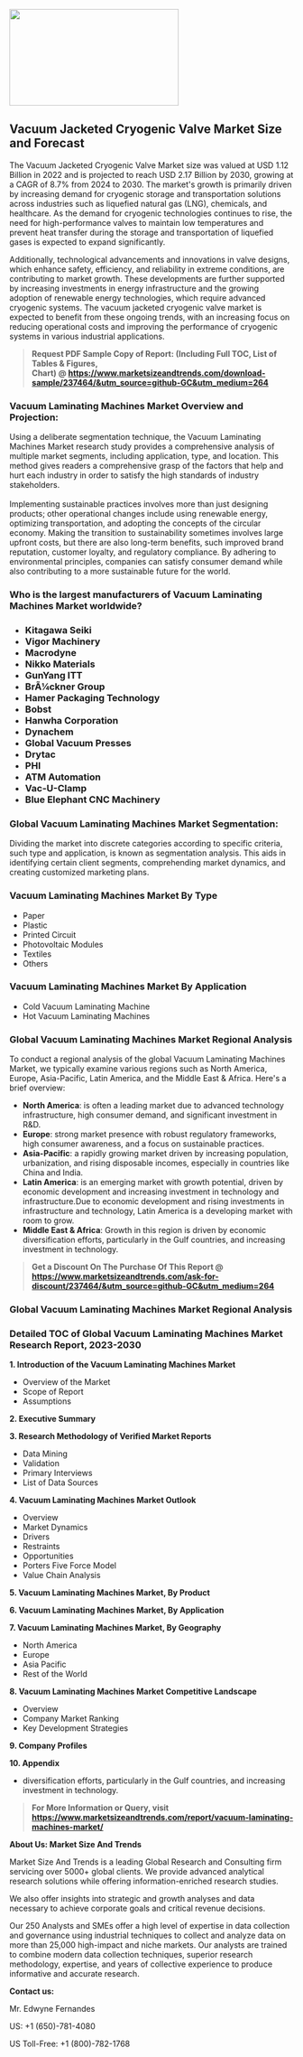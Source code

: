 <p><img class="alignnone size-medium wp-image-20088" src="https://ffe5etoiles.com/wp-content/uploads/2024/12/MST1-300x171.png" alt="" width="300" height="171" /></p><h2>Vacuum Jacketed Cryogenic Valve Market Size and Forecast</h2><p>The Vacuum Jacketed Cryogenic Valve Market size was valued at USD 1.12 Billion in 2022 and is projected to reach USD 2.17 Billion by 2030, growing at a CAGR of 8.7% from 2024 to 2030. The market's growth is primarily driven by increasing demand for cryogenic storage and transportation solutions across industries such as liquefied natural gas (LNG), chemicals, and healthcare. As the demand for cryogenic technologies continues to rise, the need for high-performance valves to maintain low temperatures and prevent heat transfer during the storage and transportation of liquefied gases is expected to expand significantly.</p><p>Additionally, technological advancements and innovations in valve designs, which enhance safety, efficiency, and reliability in extreme conditions, are contributing to market growth. These developments are further supported by increasing investments in energy infrastructure and the growing adoption of renewable energy technologies, which require advanced cryogenic systems. The vacuum jacketed cryogenic valve market is expected to benefit from these ongoing trends, with an increasing focus on reducing operational costs and improving the performance of cryogenic systems in various industrial applications.</p></p><blockquote id="" class=""><strong>Request PDF Sample Copy of Report: (Including Full TOC, List of Tables &amp; Figures, Chart)&nbsp;@&nbsp;<strong><a href="https://www.marketsizeandtrends.com/download-sample/237464/&utm_source=github-GC&utm_medium=264" target="_blank">https://www.marketsizeandtrends.com/download-sample/237464/&utm_source=github-GC&utm_medium=264</a></strong></strong></blockquote><h3 id="" class="">Vacuum Laminating Machines Market&nbsp;Overview and Projection:</h3><p id="" class="">Using a deliberate segmentation technique, the Vacuum Laminating Machines Market research study provides a comprehensive analysis of multiple market segments, including application, type, and location. This method gives readers a comprehensive grasp of the factors that help and hurt each industry in order to satisfy the high standards of industry stakeholders. <br /> <br />Implementing sustainable practices involves more than just designing products; other operational changes include using renewable energy, optimizing transportation, and adopting the concepts of the circular economy. Making the transition to sustainability sometimes involves large upfront costs, but there are also long-term benefits, such improved brand reputation, customer loyalty, and regulatory compliance. By adhering to environmental principles, companies can satisfy consumer demand while also contributing to a more sustainable future for the world.</p><h3 id="" class="">Who is the largest manufacturers of&nbsp;Vacuum Laminating Machines Market worldwide?</h3><h3 class=""><p><ul><li>Kitagawa Seiki </li><li> Vigor Machinery </li><li> Macrodyne </li><li> Nikko Materials </li><li> GunYang ITT </li><li> BrÃ¼ckner Group </li><li> Hamer Packaging Technology </li><li> Bobst </li><li> Hanwha Corporation </li><li> Dynachem </li><li> Global Vacuum Presses </li><li> Drytac </li><li> PHI </li><li> ATM Automation </li><li> Vac-U-Clamp </li><li> Blue Elephant CNC Machinery</li></ul></p></h3><h3 id="" class="">Global&nbsp;Vacuum Laminating Machines Market Segmentation:</h3><p id="" class="">Dividing the market into discrete categories according to specific criteria, such type and application, is known as segmentation analysis. This aids in identifying certain client segments, comprehending market dynamics, and creating customized marketing plans.</p><h3 id="" class="">Vacuum Laminating Machines Market&nbsp;By Type</h3><p><p><ul><li>Paper</li><li> Plastic</li><li> Printed Circuit</li><li> Photovoltaic Modules</li><li> Textiles</li><li> Others</p></li></ul></p></p><h3 id="" class="">Vacuum Laminating Machines Market&nbsp;By Application</h3><p class=""><p><ul><li>Cold Vacuum Laminating Machine</li><li> Hot Vacuum Laminating Machines</li></ul></p></p><h3 id="" class="">Global Vacuum Laminating Machines Market Regional Analysis</h3><p id="" class="">To conduct a regional analysis of the global Vacuum Laminating Machines Market, we typically examine various regions such as North America, Europe, Asia-Pacific, Latin America, and the Middle East &amp; Africa. Here's a brief overview:</p><ul><li><strong>North America</strong>: is often a leading market due to advanced technology infrastructure, high consumer demand, and significant investment in R&amp;D.</li><li><strong>Europe</strong>: strong market presence with robust regulatory frameworks, high consumer awareness, and a focus on sustainable practices.</li><li><strong>Asia-Pacific</strong>: a rapidly growing market driven by increasing population, urbanization, and rising disposable incomes, especially in countries like China and India.</li><li><strong>Latin America</strong>: is an emerging market with growth potential, driven by economic development and increasing investment in technology and infrastructure.Due to economic development and rising investments in infrastructure and technology, Latin America is a developing market with room to grow.</li><li><strong>Middle East &amp; Africa</strong>: Growth in this region is driven by economic diversification efforts, particularly in the Gulf countries, and increasing investment in technology.</li></ul><blockquote id="" class=""><strong>Get a Discount On The Purchase Of This Report @ <strong><a href="https://www.marketsizeandtrends.com/ask-for-discount/237464/&utm_source=github-GC&utm_medium=264" target="_blank">https://www.marketsizeandtrends.com/ask-for-discount/237464/&utm_source=github-GC&utm_medium=264</a></strong></strong></blockquote><h3 id="" class="">Global Vacuum Laminating Machines Market Regional Analysis</h3><h3 id="" class="">Detailed TOC of Global Vacuum Laminating Machines Market Research Report, 2023-2030</h3><p id="" class=""><strong>1. Introduction of the Vacuum Laminating Machines Market</strong></p><ul><li>Overview of the Market</li><li>Scope of Report</li><li>Assumptions</li></ul><p id="" class=""><strong>2. Executive Summary</strong></p><p id="" class=""><strong>3. Research Methodology of Verified Market Reports</strong></p><ul><li>Data Mining</li><li>Validation</li><li>Primary Interviews</li><li>List of Data Sources</li></ul><p id="" class=""><strong>4. Vacuum Laminating Machines Market Outlook</strong></p><ul><li>Overview</li><li>Market Dynamics</li><li>Drivers</li><li>Restraints</li><li>Opportunities</li><li>Porters Five Force Model</li><li>Value Chain Analysis</li></ul><p id="" class=""><strong>5. Vacuum Laminating Machines Market, By Product</strong></p><p id="" class=""><strong>6. Vacuum Laminating Machines Market, By Application</strong></p><p id="" class=""><strong>7. Vacuum Laminating Machines Market, By Geography</strong></p><ul><li>North America</li><li>Europe</li><li>Asia Pacific</li><li>Rest of the World</li></ul><p id="" class=""><strong>8. Vacuum Laminating Machines Market Competitive Landscape</strong></p><ul><li>Overview</li><li>Company Market Ranking</li><li>Key Development Strategies</li></ul><p id="" class=""><strong>9. Company Profiles</strong></p><p id="" class=""><strong>10. Appendix</strong></p><ul><li>diversification efforts, particularly in the Gulf countries, and increasing investment in technology.</li></ul><blockquote id="" class=""><strong>For More Information or Query, visit <strong><strong><a href="https://www.marketsizeandtrends.com/report/vacuum-laminating-machines-market/" target="_blank">https://www.marketsizeandtrends.com/report/vacuum-laminating-machines-market/</a></strong></strong></strong></blockquote><p id="" class=""><strong>About Us: Market Size And Trends</strong></p><p id="" class="">Market Size And Trends is a leading Global Research and Consulting firm servicing over 5000+ global clients. We provide advanced analytical research solutions while offering information-enriched research studies.</p><p id="" class="">We also offer insights into strategic and growth analyses and data necessary to achieve corporate goals and critical revenue decisions.</p><p id="" class="">Our 250 Analysts and SMEs offer a high level of expertise in data collection and governance using industrial techniques to collect and analyze data on more than 25,000 high-impact and niche markets. Our analysts are trained to combine modern data collection techniques, superior research methodology, expertise, and years of collective experience to produce informative and accurate research.</p><p id="" class=""><strong>Contact us:</strong></p><p id="" class="">Mr. Edwyne Fernandes</p><p id="" class="">US: +1 (650)-781-4080</p><p id="" class="">US Toll-Free: +1 (800)-782-1768</p>
